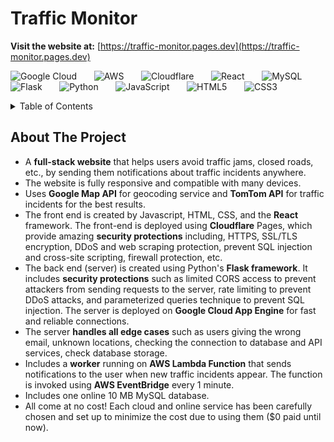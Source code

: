 # Traffic Monitor
**Visit the website at:** [https://traffic-monitor.pages.dev](https://traffic-monitor.pages.dev)

<!--Badges-->
![Google Cloud](https://img.shields.io/badge/Google%20Cloud-%234285F4.svg?style=for-the-badge&logo=google-cloud&logoColor=white) &nbsp; &nbsp; &nbsp; 
![AWS](https://img.shields.io/badge/AWS-orange?style=for-the-badge&logo=amazonwebservices&logoSize=auto) &nbsp; &nbsp; &nbsp;
![Cloudflare](https://img.shields.io/badge/Cloudflare-F38020?style=for-the-badge&logo=Cloudflare&logoColor=white) &nbsp; &nbsp; &nbsp;
![React](https://img.shields.io/badge/react-%2320232a.svg?style=for-the-badge&logo=react&logoColor=%2361DAFB) &nbsp; &nbsp; &nbsp;
![MySQL](https://img.shields.io/badge/MySQL-blue?style=for-the-badge&logo=MySQL&logoColor=white&logoSize=auto) &nbsp; &nbsp; &nbsp; 
![Flask](https://img.shields.io/badge/FLASK-3.0.0-grey?style=for-the-badge&logo=flask&logoColor=white&labelColor=black) &nbsp; &nbsp; &nbsp; 
![Python](https://img.shields.io/badge/Python-3.12-orange?style=for-the-badge&logo=PYTHON&logoColor=ffdd54&labelColor=3670A0) &nbsp; &nbsp; &nbsp; 
![JavaScript](https://img.shields.io/badge/javascript-%23323330.svg?style=for-the-badge&logo=javascript&logoColor=%23F7DF1E) &nbsp; &nbsp; &nbsp; 
![HTML5](https://img.shields.io/badge/html5-%23E34F26.svg?style=for-the-badge&logo=html5&logoColor=white) &nbsp; &nbsp; &nbsp; 
![CSS3](https://img.shields.io/badge/css3-%231572B6.svg?style=for-the-badge&logo=css3&logoColor=white) &nbsp; &nbsp; &nbsp; 

<!-- table of contents-->
<details>
  <summary>Table of Contents</summary>
  <ol>
    <li>
      <a href="#About-The-Project">About The Project</a>
    </li>
    <li><a href="#How-It-Works">How It Works</a></li>
    <li><a href="#Example/Demonstration">Examples/Demonstration</a></li>
    <li><a href="#Issue">Issue</a></li>
    <li><a href="#Possible-Improvements">Possible Improvements</a></li>
    <li><a href="#license">License</a></li>
    <li><a href="#contact">Contact</a></li>
    <li><a href="#acknowledgments">Acknowledgments</a></li>
  </ol>
</details>

## About The Project
* A **full-stack website** that helps users avoid traffic jams, closed roads, etc., by sending them notifications about traffic incidents anywhere.
* The website is fully responsive and compatible with many devices. 
* Uses **Google Map API** for geocoding service and **TomTom API** for traffic incidents for the best results.
* The front end is created by Javascript, HTML, CSS, and the **React** framework. The front-end is deployed using **Cloudflare** Pages, which provide amazing **security protections** including, HTTPS, SSL/TLS encryption, DDoS and web scraping protection, prevent SQL injection and cross-site scripting, firewall protection, etc.
* The back end (server) is created using Python's **Flask framework**. It includes **security protections** such as limited CORS access to prevent attackers from sending requests to the server, rate limiting to prevent DDoS attacks, and parameterized queries technique to prevent SQL injection. The server is deployed on **Google Cloud App Engine** for fast and reliable connections.
* The server **handles all edge cases** such as users giving the wrong email, unknown locations, checking the connection to database and API services, check database storage. 
* Includes a **worker** running on **AWS Lambda Function** that sends notifications to the user when new traffic incidents appear. The function is invoked using **AWS EventBridge** every 1 minute.
* Includes one online 10 MB MySQL database.
* All come at no cost! Each cloud and online service has been carefully chosen and set up to minimize the cost due to using them ($0 paid until now).
